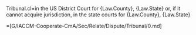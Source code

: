 Tribunal.cl=in the US District Court for {Law.County}, {Law.State} or, if it cannot acquire jurisdiction, in the state courts for {Law.County}, {Law.State}

=[G/IACCM-Cooperate-CmA/Sec/Relate/Dispute/Tribunal/0.md]
